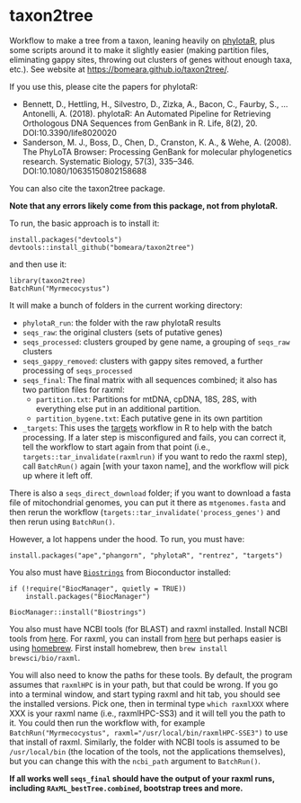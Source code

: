 # taxon2tree
Workflow to make a tree from a taxon, leaning heavily on [phylotaR](https://github.com/ropensci/phylotaR), plus some scripts around it to make it slightly easier (making partition files, eliminating gappy sites, throwing out clusters of genes without enough taxa, etc.). See website at https://bomeara.github.io/taxon2tree/.

If you use this, please cite the papers for phylotaR:

* Bennett, D., Hettling, H., Silvestro, D., Zizka, A., Bacon, C., Faurby, S., … Antonelli, A. (2018). phylotaR: An Automated Pipeline for Retrieving Orthologous DNA Sequences from GenBank in R. Life, 8(2), 20. DOI:10.3390/life8020020
* Sanderson, M. J., Boss, D., Chen, D., Cranston, K. A., & Wehe, A. (2008). The PhyLoTA Browser: Processing GenBank for molecular phylogenetics research. Systematic Biology, 57(3), 335–346. DOI:10.1080/10635150802158688

You can also cite the taxon2tree package.

**Note that any errors likely come from this package, not from phylotaR.**

To run, the basic approach is to install it:

```
install.packages("devtools")
devtools::install_github("bomeara/taxon2tree")
```

and then use it:

```
library(taxon2tree)
BatchRun("Myrmecocystus")
```

It will make a bunch of folders in the current working directory:

* `phylotaR_run`: the folder with the raw phylotaR results
* `seqs_raw`: the original clusters (sets of putative genes)
* `seqs_processed`: clusters grouped by gene name, a grouping of `seqs_raw` clusters
* `seqs_gappy_removed`: clusters with gappy sites removed, a further processing of `seqs_processed`
* `seqs_final`: The final matrix with all sequences combined; it also has two partition files for raxml:
  * `partition.txt`: Partitions for mtDNA, cpDNA, 18S, 28S, with everything else put in an additional partition.
  * `partition_bygene.txt`: Each putative gene in its own partition
* `_targets`: This uses the [targets](https://books.ropensci.org/targets/) workflow in R to help with the batch processing. If a later step is misconfigured and fails, you can correct it, tell the workflow to start again from that point (i.e., `targets::tar_invalidate(raxmlrun)` if you want to redo the raxml step), call `BatchRun()` again [with your taxon name], and the workflow will pick up where it left off.

There is also a `seqs_direct_download` folder; if you want to download a fasta file of mitochondrial genomes, you can put it there as `mtgenomes.fasta` and then rerun the workflow (`targets::tar_invalidate('process_genes')` and then rerun using `BatchRun()`. 

However, a lot happens under the hood. To run, you must have:

`install.packages("ape","phangorn", "phylotaR", "rentrez", "targets")`

You also must have [`Biostrings`](https://bioconductor.org/packages/release/bioc/html/Biostrings.html) from Bioconductor installed:

```
if (!require("BiocManager", quietly = TRUE))
    install.packages("BiocManager")

BiocManager::install("Biostrings")
```

You also must have NCBI tools (for BLAST) and raxml installed. Install NCBI tools from [here](https://www.ncbi.nlm.nih.gov/books/NBK279690/). For raxml, you can install from [here](https://cme.h-its.org/exelixis/web/software/raxml/) but perhaps easier is using [homebrew](https://brew.sh/). First install homebrew, then `brew install brewsci/bio/raxml`.

You will also need to know the paths for these tools. By default, the program assumes that `raxmlHPC` is in your path, but that could be wrong. If you go into a terminal window, and start typing raxml and hit tab, you should see the installed versions. Pick one, then in terminal type `which raxmlXXX` where XXX is your raxml name (i.e., raxmlHPC-SS3) and it will tell you the path to it. You could then run the workflow with, for example `BatchRun("Myrmecocystus", raxml="/usr/local/bin/raxmlHPC-SSE3")` to use that install of raxml. Similarly, the folder with NCBI tools is assumed to be `/usr/local/bin` (the location of the tools, not the applications themselves), but you can change this with the `ncbi_path` argument to `BatchRun()`.

**If all works well `seqs_final` should have the output of your raxml runs, including `RAxML_bestTree.combined`, bootstrap trees and more.**